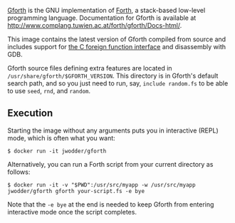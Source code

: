 [Gforth](http://www.gnu.org/software/gforth/) is the GNU implementation of
[Forth](https://en.wikipedia.org/wiki/Forth_(programming_language)), a
stack-based low-level programming language.  Documentation for Gforth is
available at http://www.complang.tuwien.ac.at/forth/gforth/Docs-html/.

This image contains the latest version of Gforth compiled from source and
includes support for [the C foreign function
interface](http://www.complang.tuwien.ac.at/forth/gforth/Docs-html/C-Interface.html) and disassembly with GDB.

Gforth source files defining extra features are located in
`/usr/share/gforth/$GFORTH_VERSION`.  This directory is in Gforth's default
search path, and so you just need to run, say, `include random.fs` to be able
to use `seed`, `rnd`, and `random`.

## Execution

Starting the image without any arguments puts you in interactive (REPL) mode,
which is often what you want:

    $ docker run -it jwodder/gforth

Alternatively, you can run a Forth script from your current directory as
follows:

    $ docker run -it -v "$PWD":/usr/src/myapp -w /usr/src/myapp jwodder/gforth gforth your-script.fs -e bye

Note that the `-e bye` at the end is needed to keep Gforth from entering
interactive mode once the script completes.
